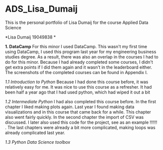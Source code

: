 # ADS_Lisa_Dumaij
This is the personal portfolio of Lisa Dumaij for the course Applied Data Science

*Lisa Dumaij 19049838 *

**1. DataCamp**
For this minor I used DataCamp. This wasn't my first time using DataCamp, I used this program last year for my engineering business studies degree. As a result, there was also an overlap in the courses I had to do for this minor.
Because I had already completed some courses, I didn't get extra points if I did them again and it wasn't in the leaderboard either. The screenshots of the completed courses can be found in Appendix I.

*1.1	Introduction to Python*
Because I had done this course before, it was relatively easy for me. It was nice to use this course as a refresher. It had been half a year ago that I had used python, which had wiped it out a bit

*1.2	Intermediate Python*
I had also completed this course before. In the first chapter I liked making plots again. Last year I found making data visualizations and in this course that came back for a while. This chapter also went fairly quickly. In the second chapter the import of CSV was discussed. I later also used this code for the project, see as an example !!!!!! . The last chapters were already a bit more complicated, making loops was already complicated last year.

*1.3	Python Data Science toolbox*

